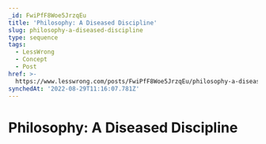 ```yaml
---
_id: FwiPfF8Woe5JrzqEu
title: 'Philosophy: A Diseased Discipline'
slug: philosophy-a-diseased-discipline
type: sequence
tags:
  - LessWrong
  - Concept
  - Post
href: >-
  https://www.lesswrong.com/posts/FwiPfF8Woe5JrzqEu/philosophy-a-diseased-discipline
synchedAt: '2022-08-29T11:16:07.781Z'
---
```

# Philosophy: A Diseased Discipline

